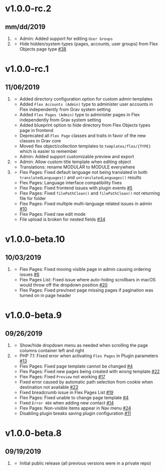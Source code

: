 # v1.0.0-rc.2
## mm/dd/2019

1. [](#new)
    * Admin: Added support for editing `User Groups`
1. [](#bugfix)     
    * Hide hidden/system types (pages, accounts, user groups) from Flex Objects page type [#38](https://github.com/trilbymedia/grav-plugin-flex-objects/issues/38)

# v1.0.0-rc.1
## 11/06/2019

1. [](#new)
    * Added directory configuration option for custom admin templates
    * Added `Flex Accounts (Admin)` type to administer user accounts in Flex independently from Grav system setting
    * Added `Flex Pages (Admin)` type to administer pages in Flex independently from Grav system setting
    * Added blueprint option to hide directory from Flex Objects types page in frontend 
    * Deprecated all `Flex Page` classes and traits in favor of the new classes in Grav core
    * Moved flex object/collection templates to `templates/flex/{TYPE}` which is easier to remember
    * Admin: Added support customizable preview and export
1. [](#improved)
    * Admin: Allow custom title template when editing object
    * Translations: rename MODULAR to MODULE everywhere
1. [](#bugfix) 
    * Flex Pages: Fixed default language not being translated in both `translatedLanguages()` and `untranslatedLanguages()` results
    * Flex Pages: Language interface compatibility fixes
    * Flex Pages: Fixed frontend issues with plugin events [#5](https://github.com/trilbymedia/grav-plugin-flex-objects/issues/5)
    * Flex Pages: Fixed `filePathClean()` and `filePathClean()` not returning file for folder
    * Flex Pages: Fixed multiple multi-language related issues in admin [#10](https://github.com/trilbymedia/grav-plugin-flex-objects/issues/10)
    * Flex Pages: Fixed raw edit mode
    * File upload is broken for nested fields [#34](https://github.com/trilbymedia/grav-plugin-flex-objects/issues/34)

# v1.0.0-beta.10
## 10/03/2019

1. [](#bugfix)
    * Flex Pages: Fixed moving visible page in admin causing ordering issues [#6](https://github.com/trilbymedia/grav-plugin-flex-objects/issues/6)
    * Flex Pages List: Fixed issue where auto-hiding scrollbars in macOS would throw off the dropdown position [#20](https://github.com/trilbymedia/grav-plugin-flex-objects/issues/20)
    * Flex Pages: Fixed prev/next page missing pages if pagination was turned on in page header

# v1.0.0-beta.9
## 09/26/2019

1. [](#improved)
    * Show/hide dropdown menu as needed when scrolling the page columns container left and right
1. [](#bugfix)
    * PHP 7.1: Fixed error when activating `Flex Pages` in Plugin parameters [#13](https://github.com/trilbymedia/grav-plugin-flex-objects/issues/13)
    * Flex Pages: Fixed page template cannot be changed [#4](https://github.com/trilbymedia/grav-plugin-flex-objects/issues/4)
    * Flex Pages: Fixed new pages being created with wrong template [#22](https://github.com/trilbymedia/grav-plugin-flex-objects/issues/22)
    * Flex Pages: Fixed `Preview` not working [#17](https://github.com/trilbymedia/grav-plugin-flex-objects/issues/17)
    * Fixed error caused by automatic path selection from cookie when destination not available [#23](https://github.com/trilbymedia/grav-plugin-flex-objects/issues/23)
    * Fixed breadcrumb issue in Flex Pages List [#19](https://github.com/trilbymedia/grav-plugin-flex-objects/issues/19)
    * Flex Pages: Fixed unable to change page template [#4](https://github.com/trilbymedia/grav-plugin-flex-objects/issues/4)
    * Fixed `Error 404` when adding new contact [#14](https://github.com/trilbymedia/grav-plugin-flex-objects/issues/14)
    * Flex Pages: Non-visible items appear in Nav menu [#24](https://github.com/trilbymedia/grav-plugin-flex-objects/issues/24)
    * Disabling plugin breaks saving plugin configuration [#11](https://github.com/trilbymedia/grav-plugin-flex-objects/issues/11)

# v1.0.0-beta.8
## 09/19/2019

1. [](#new)
    * Initial public release (all previous versions were in a private repo)
